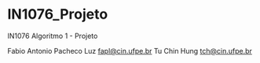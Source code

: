 # IN1076_Projeto
IN1076 Algoritmo 1 - Projeto

Fabio Antonio Pacheco Luz <fapl@cin.ufpe.br>
Tu Chin Hung <tch@cin.ufpe.br>
